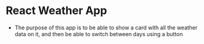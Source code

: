 # React Weather App
- The purpose of this app is to be able to show a card with all the weather data on it, and then be able to switch between days using a button